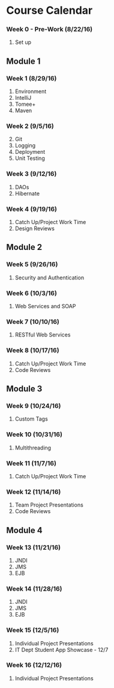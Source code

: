 # Course Calendar

### Week 0 - Pre-Work  (8/22/16)

1. Set up

## Module 1 

### Week 1 (8/29/16)

1. Environment
1. IntelliJ
1. Tomee+
1. Maven

### Week 2 (9/5/16)

2. Git
1. Logging
1. Deployment
1. Unit Testing 

### Week 3 (9/12/16)

1. DAOs
1. Hibernate

### Week 4 (9/19/16)

1. Catch Up/Project Work Time
1. Design Reviews

## Module 2

### Week 5 (9/26/16)

1. Security and Authentication

### Week 6 (10/3/16)

1. Web Services and SOAP

### Week 7 (10/10/16)

1. RESTful Web Services

### Week 8 (10/17/16)

1. Catch Up/Project Work Time
1. Code Reviews

## Module 3

### Week 9 (10/24/16)

1. Custom Tags

### Week 10 (10/31/16)

1. Multithreading

### Week 11 (11/7/16)

1. Catch Up/Project Work Time

### Week 12 (11/14/16)

1. Team Project Presentations
1. Code Reviews

## Module 4

### Week 13 (11/21/16)

1. JNDI
1. JMS
1. EJB

### Week 14 (11/28/16)

1. JNDI
1. JMS
1. EJB

### Week 15 (12/5/16)

1. Individual Project Presentations
2. IT Dept Student App Showcase - 12/7

### Week 16 (12/12/16)

1. Individual Project Presentations

